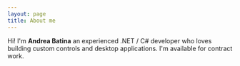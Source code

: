 ```yaml
---
layout: page
title: About me
---
```


Hi! I'm **Andrea Batina** an experienced .NET / C# developer who loves building custom controls and desktop applications. I'm available for contract work.
